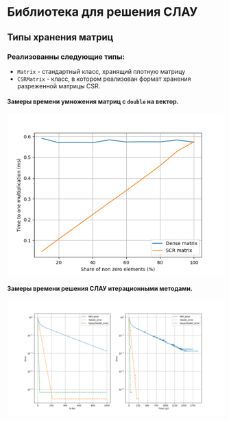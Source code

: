 # Библиотека для решения СЛАУ

Типы хранения матриц
---
### Реализованны следующие типы:

* `Matrix` - стандартный класс, хранящий плотную матрицу
* `CSRMatrix` - класс, в котором реализован формат хранения разреженной матрицы CSR.

#### Замеры времени умножения матриц с `double` на вектор. 
![Тест производительности](https://github.com/ZaharDudar/LinearSystemSolver/blob/main/mdmaterial/Figure_1.png)

#### Замеры времени решения СЛАУ итерационными методами. 
![Тест производительности](https://github.com/ZaharDudar/LinearSystemSolver/blob/main/mdmaterial/Figure_2.png)
